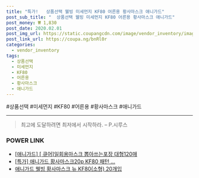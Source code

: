 ```yaml
--- 
title: "특가!   상품선택 웰빙 미세먼지 KF80 어른용 황사마스크 애니가드" 
post_sub_title: "  상품선택 웰빙 미세먼지 KF80 어른용 황사마스크 애니가드" 
post_money: ₩ 1,830 
post_date: 2020.02.01 
post_img_url: https://static.coupangcdn.com/image/vendor_inventory/images/2018/12/09/13/5/7aa8d923-ac37-47e6-8312-f3a110e985a6.jpg 
post_link_url: https://coupa.ng/bnRl0r 
categories: 
  - vendor_inventory 
tags: 
  - 상품선택 
  - 미세먼지 
  - KF80 
  - 어른용 
  - 황사마스크 
  - 애니가드 
--- 
```

  #상품선택 #미세먼지 #KF80 #어른용 #황사마스크 #애니가드 
<hr> 

> 최고에 도달하려면 최저에서 시작하라. – P.시루스 


### POWER LINK

* <a href="https://blog.naver.com/fasyy4321/221789465628" target="_blank">[애니가드] [ 큐어]일회용마스크 뽑아쓰는포장 대형120매</a>
* <a href="https://blog.naver.com/sakai111/221787844896" target="_blank">[특가] 애니가드 황사마스크20p KF80 패턴 ...</a>
* <a href="https://blog.naver.com/fasyy4321/221790600681" target="_blank">애니가드 웰빙 황사마스크 뉴 KF80(소형) 20개입</a>
